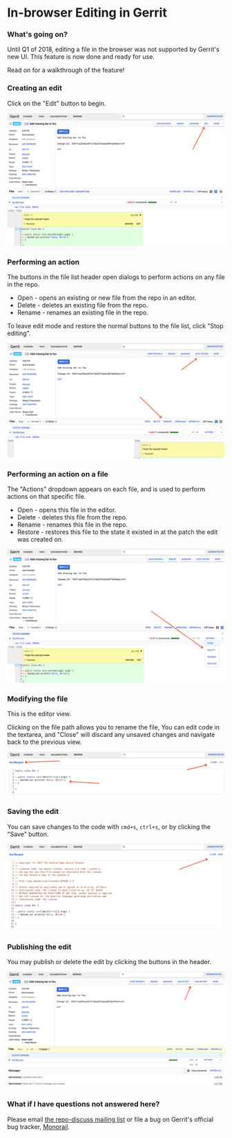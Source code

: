 # In-browser Editing in Gerrit

### What's going on?

Until Q1 of 2018, editing a file in the browser was not supported by Gerrit's new UI. This feature is now done and ready for use.

Read on for a walkthrough of the feature!

### Creating an edit

Click on the "Edit" button to begin.

![](./img/into_edit.png)

### Performing an action

The buttons in the file list header open dialogs to perform actions on any file in the repo.

*   Open - opens an existing or new file from the repo in an editor.
*   Delete - deletes an existing file from the repo.
*   Rename - renames an existing file in the repo.

To leave edit mode and restore the normal buttons to the file list, click "Stop editing".

![](./img/in_edit_mode.png)

### Performing an action on a file

The "Actions" dropdown appears on each file, and is used to perform actions on that specific file.

*   Open - opens this file in the editor.
*   Delete - deletes this file from the repo.
*   Rename - renames this file in the repo.
*   Restore - restores this file to the state it existed in at the patch the edit was created on.

![](./img/actions_overflow.png)

### Modifying the file

This is the editor view.

Clicking on the file path allows you to rename the file, You can edit code in the textarea, and "Close" will discard any unsaved changes and navigate back to the previous view.

![](./img/in_editor.png)

### Saving the edit

You can save changes to the code with `cmd+s`, `ctrl+s`, or by clicking the "Save" button.

![](./img/edit_made.png)

### Publishing the edit

You may publish or delete the edit by clicking the buttons in the header.

![](./img/edit_pending.png)

### What if I have questions not answered here?

Please email [the repo-discuss mailing list](mailto:repo-discuss@google.com) or file a bug on Gerrit's official bug tracker, [Monorail](https://bugs.chromium.org/p/gerrit/issues/entry?template=PolyGerrit+Issue).